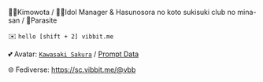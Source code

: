 🧑‍💻Kimowota / 🧑‍💼Idol Manager & Hasunosora no koto sukisuki club no mina-san / 🐛Parasite

✉️ `hello [shift + 2] vibbit.me`

💕 Avatar: [`Kawasaki Sakura`](https://idolypride.jp/character/sakura-kawasaki/) / [Prompt Data](AvatarPrompt.txt)

🌐 Fediverse: https://sc.vibbit.me/@vbb
